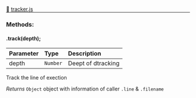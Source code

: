 <div class="mb-0">
    🔗 <a class="source-code" target="_blank"
        href="https://github.com/OpenHausIO/backend/blob/dev&#x2F;system&#x2F;tracker.js">tracker.js</a>
</div>
<hr style="margin: 0 !important" />

<!-- CLASS -->

<!-- GENERAL -->
<!-- CLASS -->



<!-- METHODS -->
### Methods:
####  .track(depth);  

| Parameter | Type       | Description    |
| :-------- | :--------- |:------------- |
| depth | `Number` |  Deept of dtracking |


Track the line of exection


*Returns*  `Object`    object with information of caller `.line` & `.filename`


<!-- LINKS -->
<!-- LINKS -->

<!-- METHODS -->



<!-- DESCRIPTION -->
<!-- DESCRIPTION -->